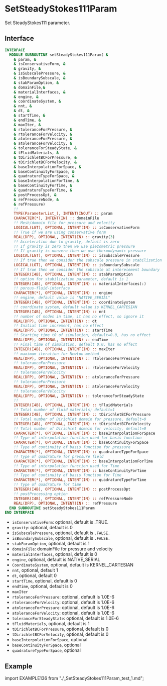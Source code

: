 # SetSteadyStokes111Param

Set SteadyStokes111 parameter.

## Interface

```fortran
INTERFACE
  MODULE SUBROUTINE setSteadyStokes111Param( &
    & param, &
    & isConservativeForm, &
    & gravity, &
    & isSubscalePressure, &
    & isBoundarySubscale, &
    & stabParamOption, &
    & domainFile,&
    & materialInterfaces, &
    & engine, &
    & coordinateSystem, &
    & nnt, &
    & dt, &
    & startTime, &
    & endTime, &
    & maxIter, &
    & rtoleranceForPressure, &
    & rtoleranceForVelocity, &
    & atoleranceForPressure, &
    & atoleranceForVelocity, &
    & toleranceForSteadyState, &
    & tFluidMaterials, &
    & tDirichletBCForPressure, &
    & tDirichletBCForVelocity, &
    & baseInterpolationForSpace, &
    & baseContinuityForSpace, &
    & quadratureTypeForSpace, &
    & baseInterpolationForTime, &
    & baseContinuityForTime, &
    & quadratureTypeForTime, &
    & postProcessOpt, &
    & refPressureNode, &
    & refPressure)
    !!
    TYPE(ParameterList_), INTENT(INOUT) :: param
    CHARACTER(*), INTENT(IN) :: domainFile
    !! Mesh/domain file for pressure and velocity
    LOGICAL(LGT), OPTIONAL, INTENT(IN) :: isConservativeForm
    !! True if we are using conservative form
    REAL(DFP), OPTIONAL, INTENT(IN) :: gravity(3)
    !! Acceleration due to gravity, default is zero
    !! If gravity is zero then we use piezometric pressure
    !! If gravity is nonzero then we use thermodynamic pressure
    LOGICAL(LGT), OPTIONAL, INTENT(IN) :: isSubscalePressure
    !! If true then we consider the subscale pressure in stabilization
    LOGICAL(LGT), OPTIONAL, INTENT(IN) :: isBoundarySubscale
    !! If true then we consider the subscale at interelement boundary
    INTEGER(I4B), OPTIONAL, INTENT(IN) :: stabParamOption
    !! option for stabilization parameter, default is 1
    INTEGER(I4B), OPTIONAL, INTENT(IN) :: materialInterfaces(:)
    !! porous-fluid-interface
    CHARACTER(*), OPTIONAL, INTENT(IN) :: engine
    !! engine, default value is "NATIVE_SERIAL"
    INTEGER(I4B), OPTIONAL, INTENT(IN) :: coordinateSystem
    !! coordinate system, default value is KERNEL_CARTESIAN
    INTEGER(I4B), OPTIONAL, INTENT(IN) :: nnt
    !! number of nodes in time, it has no effect, so ignore it
    REAL(DFP), OPTIONAL, INTENT(IN) :: dt
    !! Initial time increment, has no effect
    REAL(DFP), OPTIONAL, INTENT(IN) :: startTime
    !! Starting time t0 of simulation, default=0.0, has no effect
    REAL(DFP), OPTIONAL, INTENT(IN) :: endTime
    !! Final time of simulation, default 0.0, has no effect
    INTEGER(I4B), OPTIONAL, INTENT(IN) :: maxIter
    !! maximum iteration for Newton-method
    REAL(DFP), OPTIONAL, INTENT(IN) :: rtoleranceForPressure
    !! toleranceForPressure
    REAL(DFP), OPTIONAL, INTENT(IN) :: rtoleranceForVelocity
    !! toleranceForVelocity
    REAL(DFP), OPTIONAL, INTENT(IN) :: atoleranceForPressure
    !! toleranceForPressure
    REAL(DFP), OPTIONAL, INTENT(IN) :: atoleranceForVelocity
    !! toleranceForVelocity
    REAL(DFP), OPTIONAL, INTENT(IN) :: toleranceForSteadyState
    !!
    INTEGER(I4B), OPTIONAL, INTENT(IN) :: tFluidMaterials
    !! Total number of fluid materials; default=1
    INTEGER(I4B), OPTIONAL, INTENT(IN) :: tDirichletBCForPressure
    !! Total number of Dirichlet domain for pressure, default=0
    INTEGER(I4B), OPTIONAL, INTENT(IN) :: tDirichletBCForVelocity
    !! Total number of Dirichlet domain for velocity, default=0
    CHARACTER(*), OPTIONAL, INTENT(IN) :: baseInterpolationForSpace
    !! Type of interpolation function used for basis function
    CHARACTER(*), OPTIONAL, INTENT(IN) :: baseContinuityForSpace
    !! Type of continuity of basis function for pressure
    CHARACTER(*), OPTIONAL, INTENT(IN) :: quadratureTypeForSpace
    !! Type of quadrature for pressure field
    CHARACTER(*), OPTIONAL, INTENT(IN) :: baseInterpolationForTime
    !! Type of interpolation function used for Time
    CHARACTER(*), OPTIONAL, INTENT(IN) :: baseContinuityForTime
    !! Type of continuity of basis function for Time
    CHARACTER(*), OPTIONAL, INTENT(IN) :: quadratureTypeForTime
    !! Type of quadrature for time
    INTEGER(I4B), OPTIONAL, INTENT(IN) :: postProcessOpt
    !! postProcessing option
    INTEGER(I4B), OPTIONAL, INTENT(IN) :: refPressureNode
    REAL(DFP), OPTIONAL, INTENT(IN) :: refPressure
  END SUBROUTINE setSteadyStokes111Param
END INTERFACE
```

- `isConservativeForm`: optional, default is .TRUE.
- `gravity`: optional, default is 0
- `isSubscalePressure`, optional, default is `.FALSE.`
- `isBoundarySubscale`, optional, default is `.FALSE.`
- `stabParamOption`, optional, default is 1
- `domainFile`: domainFile for pressure and velocity
- `materialInterfaces`, optional, default is 0
- `engine`, optional, default is NATIVE_SERIAL
- `CoordinateSystem`, optional, default is KERNEL_CARTESIAN
- `nnt`, optional, default 1
- `dt`, optional, default 0
- `startTime`, optional, default is 0
- `endTime`, optional, default is 0
- `maxIter`
- `rtoleranceForPressure`: optional, default is 1.0E-6
- `rtoleranceForVelocity`: optional, default is 1.0E-6
- `atoleranceForPressure`: optional, default is 1.0E-6
- `atoleranceForVelocity`: optional, default is 1.0E-6
- `toleranceForSteadyState`: optional, default is 1.0E-6
- `tFluidMaterials`, optional, default is 1
- `tDirichletBCForPressure`, optional, default is 0
- `tDirichletBCForVelocity`, optional, default is 0
- `baseInterpolationForSpace`, optional
- `baseContinuityForSpace`, optional
- `quadratureTypeForSpace`, optional

## Example

import EXAMPLE136 from "./_SetSteadyStokes111Param_test_1.md";

<EXAMPLE136 />
